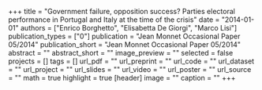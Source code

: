+++
title = "Government failure, opposition success? Parties electoral performance in Portugal and Italy at the time of the crisis"
date = "2014-01-01"
authors = ["Enrico Borghetto", "Elisabetta De Giorgi", "Marco Lisi"]
publication_types = ["0"]
publication = "Jean Monnet Occasional Paper 05/2014"
publication_short = "Jean Monnet Occasional Paper 05/2014"
abstract = ""
abstract_short = ""
image_preview = ""
selected = false
projects = []
tags = []
url_pdf = ""
url_preprint = ""
url_code = ""
url_dataset = ""
url_project = ""
url_slides = ""
url_video = ""
url_poster = ""
url_source = ""
math = true
highlight = true
[header]
image = ""
caption = ""
+++
